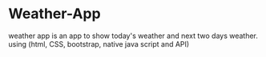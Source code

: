 # Weather-App
weather app is an app to show today's weather and next two days weather. using (html, CSS, bootstrap, native java script and API)
